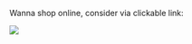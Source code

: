 Wanna shop online, consider via clickable link:

<a rel="nofollow" href="https://invol.co/cl82kt4"><img src="https://img.involve.asia/rpss/campaigns_banners/1640141401-rElbVXYxuRZU6fMimwG0VSZV3RN7GyiB.jpg"></a>
